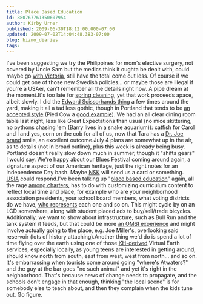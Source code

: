 ```yaml
---
title: Place Based Education
id: 880767761350607954
author: Kirby Urner
published: 2009-06-30T18:12:00.000-07:00
updated: 2009-07-02T14:04:48.383-07:00
blog: bizmo_diaries
tags: 
---
```


[](http://www.flickr.com/photos/17157315@N00/3682024559/)I've been suggesting we try the Philippines for mom's elective surgery, not covered by Uncle Sam but the medics think it oughta be dealt with, could maybe go [with Victoria](http://worldgame.blogspot.com/2008/12/swiss-christmas.html), still have the total come out less. Of course if we could get one of those new Swedish policies... or maybe those are illegal if you're a USAer, can't remember all the details right now. A pipe dream at the moment.It's too late for [spring cleaning](http://controlroom.blogspot.com/2007/04/spring-cleaning.html), yet that work proceeds apace, albeit slowly. I did the [Edward Scissorhands thing](http://mybizmo.blogspot.com/2006/06/doing-nothing.html) a few times around the yard, making it all a tad less gothic, though in Portland that tends to be [an accepted style](http://www.flickr.com/photos/17157315@N00/3492234048/in/set-72157617563312284/) (Pied Cow a [good example](http://www.flickr.com/photos/17157315@N00/3239528251/)).  We had an all clear dining room table last night, less like Great Expectations than usual (no mice skittering, no pythons chasing 'em (Barry lives in a snake aquarium)): catfish for Carol and I and yes, corn on the cob for all of us, now that Tara has a [Dr. Joe brand](http://controlroom.blogspot.com/2006/11/halloween-2006.html) smile, an excellent outcome.July 4 plans are somewhat up in the air, as to details (not in broad outline), plus this week is already being busy. Portland doesn't really slow down much in summer, though it "shifts gears" I would say. We're happy about our Blues Festival coming around again, a signature aspect of our American heritage, just the right notes for an Independence Day bash. Maybe [NSK](http://www.nskstate.com/state/index.php) will send us a card or something.  [USIA](http://dosfan.lib.uic.edu/usia/) could respond.I've been talking up "[place based education](http://worldgame.blogspot.com/2009/01/columbia-gorge-recent-history.html)" again, all the rage [among charters](http://mathforum.org/kb/message.jspa?messageID=6770390&tstart=0), has to do with customizing curriculum content to reflect local time and place, for example who are your neighborhood association presidents, your school board members, what voting districts do we have, [who represents](http://worldgame.blogspot.com/2005/08/bridge-pedal-in-rear-view-mirror.html) each one and so on. This might cycle by on an LCD somewhere, along with student placed ads to buy/sell/trade bicycles. Additionally, we want to show about infrastructure, such as Bull Run and the tank system it feeds, but that could be more [an OMSI experience](http://mybizmo.blogspot.com/2007/03/human-subjects.html) and might involve actually going to the place, e.g. Joe Miller's, overlooking said reservoir (lots of history attaching).Another thing we'd do is spend a lot of time flying over the earth using one of those [KH-derived](http://worldgame.blogspot.com/2005/08/more-from-oscon.html) Virtual Earth services, especially locally, as young teens are interested in getting around, should know north from south, east from west, west from north... and so on.  It's embarrassing when tourists come around going "where's Atwaters?" and the guy at the bar goes "no such animal" and yet it's right in the neighborhood.  That's because news of change needs to propagate, and the schools don't engage in that enough, thinking "the local scene" is for somebody else to teach about, and then they complain when the kids tune out.  Go figure.[](http://www.flickr.com/photos/17157315@N00/3676113279/)